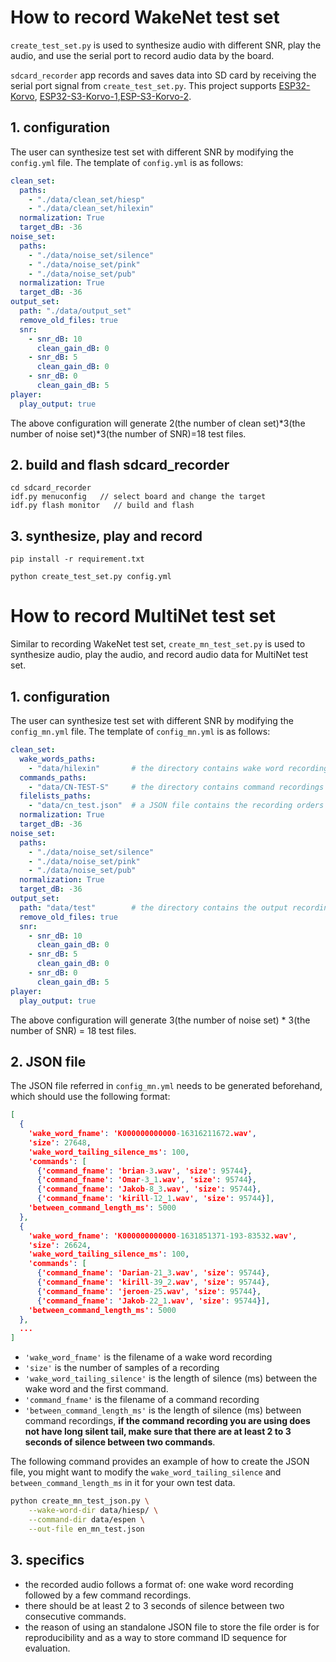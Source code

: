 # How to record WakeNet test set
`create_test_set.py` is used to synthesize audio with different SNR, play the audio, and use the serial port to record audio data by the board.

`sdcard_recorder` app records and saves data into SD card by receiving the serial port signal from `create_test_set.py`. This project supports [ESP32-Korvo](https://github.com/espressif/esp-skainet/blob/master/docs/en/hw-reference/esp32/user-guide-esp32-korvo-v1.1.md), [ESP32-S3-Korvo-1](https://github.com/espressif/esp-skainet/blob/master/docs/en/hw-reference/esp32s3/user-guide-korvo-1.md),[ESP-S3-Korvo-2](https://docs.espressif.com/projects/esp-adf/en/latest/get-started/user-guide-esp32-s3-korvo-2.html).

## 1. configuration
The user can synthesize test set with different SNR by modifying the `config.yml` file. The template of `config.yml` is as follows:

```yml
clean_set:
  paths:
    - "./data/clean_set/hiesp"
    - "./data/clean_set/hilexin"
  normalization: True
  target_dB: -36
noise_set:
  paths:
    - "./data/noise_set/silence"
    - "./data/noise_set/pink"
    - "./data/noise_set/pub"
  normalization: True
  target_dB: -36
output_set:
  path: "./data/output_set"
  remove_old_files: true
  snr:
    - snr_dB: 10
      clean_gain_dB: 0
    - snr_dB: 5
      clean_gain_dB: 0
    - snr_dB: 0
      clean_gain_dB: 5
player:
  play_output: true

```
The above configuration will generate 2(the number of clean set)*3(the number of noise set)*3(the number of SNR)=18 test files.

## 2. build and flash sdcard_recorder

```
cd sdcard_recorder
idf.py menuconfig   // select board and change the target
idf.py flash monitor   // build and flash
```

## 3. synthesize, play and record

```
pip install -r requirement.txt

python create_test_set.py config.yml
```


# How to record MultiNet test set
Similar to recording WakeNet test set, `create_mn_test_set.py` is used to synthesize audio, play the audio, and record audio data for MultiNet test set.

## 1. configuration
The user can synthesize test set with different SNR by modifying the `config_mn.yml` file. The template of `config_mn.yml` is as follows:

```yml
clean_set:
  wake_words_paths:
    - "data/hilexin"       # the directory contains wake word recordings
  commands_paths:
    - "data/CN-TEST-S"     # the directory contains command recordings
  filelists_paths:
    - "data/cn_test.json"  # a JSON file contains the recording orders
  normalization: True
  target_dB: -36
noise_set:
  paths:
    - "./data/noise_set/silence"
    - "./data/noise_set/pink"
    - "./data/noise_set/pub"
  normalization: True
  target_dB: -36
output_set:
  path: "data/test"        # the directory contains the output recordings
  remove_old_files: true
  snr:
    - snr_dB: 10
      clean_gain_dB: 0
    - snr_dB: 5
      clean_gain_dB: 0
    - snr_dB: 0
      clean_gain_dB: 5
player:
  play_output: true

```
The above configuration will generate 3(the number of noise set) * 3(the number of SNR) = 18 test files.

## 2. JSON file
The JSON file referred in `config_mn.yml` needs to be generated beforehand, which should use the following format:
```json
[
  {
    'wake_word_fname': 'K000000000000-16316211672.wav',
    'size': 27648,
    'wake_word_tailing_silence_ms': 100,
    'commands': [
      {'command_fname': 'brian-3.wav', 'size': 95744},
      {'command_fname': 'Omar-3_1.wav', 'size': 95744},
      {'command_fname': 'Jakob-8_3.wav', 'size': 95744},
      {'command_fname': 'kirill-12_1.wav', 'size': 95744}],
    'between_command_length_ms': 5000
  },
  {
    'wake_word_fname': 'K000000000000-1631851371-193-83532.wav',
    'size': 26624,
    'wake_word_tailing_silence_ms': 100,
    'commands': [
      {'command_fname': 'Darian-21_3.wav', 'size': 95744},
      {'command_fname': 'kirill-39_2.wav', 'size': 95744},
      {'command_fname': 'jeroen-25.wav', 'size': 95744},
      {'command_fname': 'Jakob-22_1.wav', 'size': 95744}],
    'between_command_length_ms': 5000
  },
  ...
]
```
- `'wake_word_fname'` is the filename of a wake word recording
- `'size'` is the number of samples of a recording
- `'wake_word_tailing_silence'` is the length of silence (ms) between the wake word and the first command.
- `'command_fname'` is the filename of a command recording
- `'between_command_length_ms'` is the length of silence (ms) between command recordings, **if the command recording you are using does not have long silent tail, make sure that there are at least 2 to 3 seconds of silence between two commands**.

The following command provides an example of how to create the JSON file, you might want to modify the `wake_word_tailing_silence` and `between_command_length_ms` in it for your own test data.

```sh
python create_mn_test_json.py \
    --wake-word-dir data/hiesp/ \
    --command-dir data/espen \
    --out-file en_mn_test.json
```
## 3. specifics

- the recorded audio follows a format of: one wake word recording followed by a few command recordings.
- there should be at least 2 to 3 seconds of silence between two consecutive commands.
- the reason of using an standalone JSON file to store the file order is for reproducibility and as a way to store command ID sequence for evaluation.

